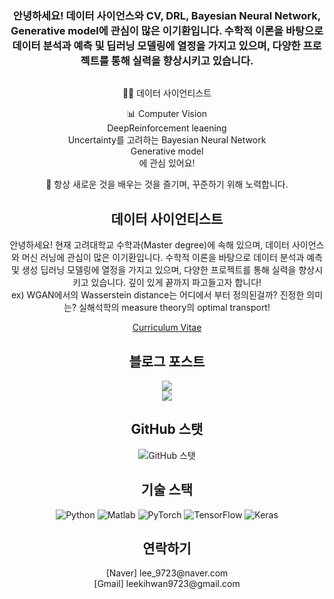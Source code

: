 <div align="center">
  <h3>안녕하세요! 데이터 사이언스와 CV, DRL, Bayesian Neural Network, Generative model에 관심이 많은 이기환입니다. 수학적 이론을 바탕으로 데이터 분석과 예측 및 딥러닝 모델링에 열정을 가지고 있으며, 다양한 프로젝트를 통해 실력을 향상시키고 있습니다.</h3>
  
  
  <img src="https://images.pexels.com/photos/378556/pexels-photo-378556.jpeg?auto=compress&cs=tinysrgb&w=1260&h=750&dpr=1" alt="">  
    <p>👨‍💻 데이터 사이언티스트</p>
    <p>📊 Computer Vision <br>
      DeepReinforcement leaening<br>
      Uncertainty를 고려하는 Bayesian Neural Network<br>
      Generative model<br>
      에 관심 있어요!</p>
    <p>🌱 항상 새로운 것을 배우는 것을 즐기며, 꾸준하기 위해 노력합니다.</p>
  
<h2 align="center">데이터 사이언티스트</h2>
<p align="center">안녕하세요! 현재 고려대학교 수학과(Master degree)에 속해 있으며, 데이터 사이언스와 머신 러닝에 관심이 많은 이기환입니다. 수학적 이론을 바탕으로 데이터 분석과 예측 및 생성 딥러닝 모델링에 열정을 가지고 있으며, 다양한 프로젝트를 통해 실력을 향상시키고 있습니다. 깊이 있게 끝까지 파고들고자 합니다!<br> ex) WGAN에서의 Wasserstein distance는 어디에서 부터 정의된걸까? 진정한 의미는? 실해석학의 measure theory의 optimal transport!<br>

  [Curriculum Vitae](https://github.com/KiHwanLee123/KIHwanLee123/blob/main/CV_KihwanLee.pdf) 
  </p>
<h2 align="center">블로그 포스트</h2>
<a href="https://velog.io/@lee9843" target="_blank"><img src="https://img.shields.io/badge/Velog-20C997?style=for-the-badge&logo=velog&logoColor=white"/></a><br>
<a href="https://www.notion.so/8270c0211cd942198d2fedd25ff88169?pvs=4" target="_blank"><img src="https://img.shields.io/badge/Notion-white?style=for-the-badge&logo=notion&logoColor=black"/></a>
</div>
<h2 align="center">GitHub 스탯</h2>
<p align="center">
  <img src="https://github-readme-stats.vercel.app/api?username=yourusername&show_icons=true&count_private=true&theme=radical" alt="GitHub 스탯">
</p>
<h2 align="center">기술 스택</h2>
<p align="center">
  <img src="https://img.shields.io/badge/Python-3776AB?style=flat-square&logo=python&logoColor=white" alt="Python">
  <img src="https://img.shields.io/badge/Matlab-0076A8?style=flat-square&logo=matlab&logoColor=white" alt="Matlab">
  <img src="https://img.shields.io/badge/PyTorch-EE4C2C?style=flat-square&logo=pytorch&logoColor=white" alt="PyTorch">
  <img src="https://img.shields.io/badge/TensorFlow-FF6F00?style=flat-square&logo=tensorflow&logoColor=white" alt="TensorFlow">
  <img src="https://img.shields.io/badge/Keras-D00000?style=flat-square&logo=keras&logoColor=white" alt="Keras">
</p>
<h2 align="center">연락하기</h2>
<p align="center">
  [Naver] lee_9723@naver.com <br> [Gmail] leekihwan9723@gmail.com
</p>

